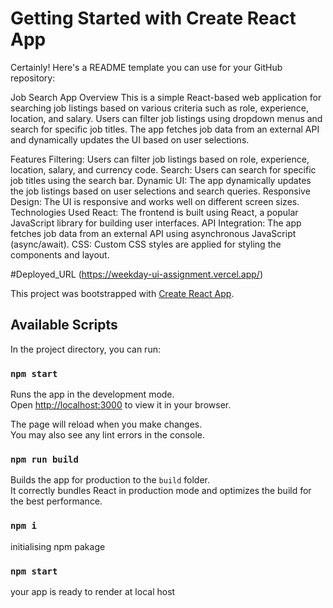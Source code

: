 # Getting Started with Create React App


Certainly! Here's a README template you can use for your GitHub repository:

Job Search App
Overview
This is a simple React-based web application for searching job listings based on various criteria such as role, experience, location, and salary. Users can filter job listings using dropdown menus and search for specific job titles. The app fetches job data from an external API and dynamically updates the UI based on user selections.

Features
Filtering: Users can filter job listings based on role, experience, location, salary, and currency code.
Search: Users can search for specific job titles using the search bar.
Dynamic UI: The app dynamically updates the job listings based on user selections and search queries.
Responsive Design: The UI is responsive and works well on different screen sizes.
Technologies Used
React: The frontend is built using React, a popular JavaScript library for building user interfaces.
API Integration: The app fetches job data from an external API using asynchronous JavaScript (async/await).
CSS: Custom CSS styles are applied for styling the components and layout.

#Deployed_URL
(https://weekday-ui-assignment.vercel.app/)



This project was bootstrapped with [Create React App](https://github.com/facebook/create-react-app).

## Available Scripts

In the project directory, you can run:

### `npm start`

Runs the app in the development mode.\
Open [http://localhost:3000](http://localhost:3000) to view it in your browser.

The page will reload when you make changes.\
You may also see any lint errors in the console.

### `npm run build`

Builds the app for production to the `build` folder.\
It correctly bundles React in production mode and optimizes the build for the best performance.

### `npm i`
initialising npm pakage 

###  `npm start`

your app is ready to render at local host

